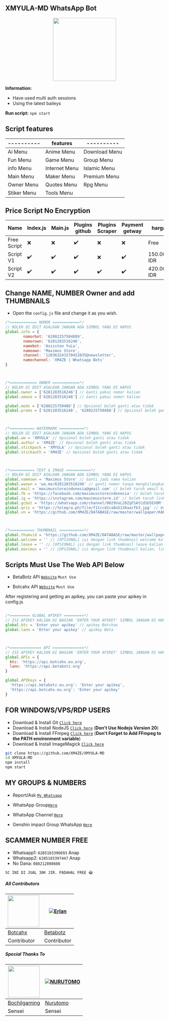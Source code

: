 ## XMYULA-MD WhatsApp Bot

<div id="header" align="center">
  <img src="https://github.com/XM4ZE/DATABASE/blob/master/wallpaper/eula-genshin.gif?raw=true" width="200" height="200"/>
</div>

**Information:**
- Have used multi auth sessions 
- Using the latest baileys

**Run script:**
```npm start```

## Script features

|----------| features |----------|
|----------|----------|----------|
| Ai Menu | Anime Menu | Download Menu |
| Fun Menu | Game Menu | Group Menu |
| info Menu | Internet Menu | Islamic Menu |
| Main Menu | Maker Menu | Premium Menu |
| Owner Menu | Quotes Menu | Rpg Menu |
| Stiker Menu | Tools Menu |

## Price Script No Encryption 

| Name | Index.js | Main.js | Plugins github | Plugins Scraper | Payment getway|harga |
|-------------|-----|------|-----|-----|-----|-----|
| Free Script | ❌ | ❌ | ✔️ | ❌ | ❌| Free |
| Script V1 | ✔️ | ✔️ | ✔️ | ❌ | ✔️ | 150.000 IDR |
| Script V2 | ✔️ | ✔️ | ✔️ | ✔️ | ✔️ | 420.000 IDR |

## Change NAME, NUMBER Owner and add THUMBNAILS

- Open the ```config.js``` file and change it as you wish.

```javascript
/*============ NOMOR ============*/
// BOLEH DI EDIT ASALKAN JANGAN ADA SIMBOL YANG DI HAPUS
global.info = {
        nomorbot: '62882257504889',
        nomorown: '6281283516246',
        namebot: 'Assisten YuLa',
        nameown: 'Maximus Store',
        channel: '120363241570452835@newsletter',
        namechannel: 'XM4ZE | Whatsapp Bots'
}



/*============ OWNER ============*/
// BOLEH DI EDIT ASALKAN JANGAN ADA SIMBOL YANG DI HAPUS
global.owner = ['6281283516246'] // Ganti pakai nomor kalian
global.xmaze = ['6281283516246'] // Ganti pakai nomor kalian

global.mods = ['6288225750488'] // Opsional boleh ganti atau tidak 
global.prems = ['6281283516246', '6288225750488'] // Opsional boleh ganti atau tidak 



/*=========== WATERMARK ===========*/
// BOLEH DI EDIT ASALKAN JANGAN ADA SIMBOL YANG DI HAPUS
global.wm = 'XMYULA' // Opsional boleh ganti atau tidak 
global.author = 'XM4ZE' // Opsional boleh ganti atau tidak 
global.stickpack = 'XMYULA' // Opsional boleh ganti atau tidak 
global.stickauth = 'XM4ZE' // Opsional boleh ganti atau tidak 



/*=========== TEXT & IMAGE ===========*/
// BOLEH DI EDIT ASALKAN JANGAN ADA SIMBOL YANG DI HAPUS
global.nameown = 'Maximus Store' // Ganti jadi nama kalian
global.waown = 'wa.me/6281283516246' // ganti nomor tanpa menghilangkan wa.me/
global.mail = 'maximusstoreindonesia@gmail.com' // boleh taruh email kalian
global.fb = 'https://facebook.com/maximusstoreindonesia' // boleh taruh link fb kalian
global.ig = 'https://instagram.com/maximusstore.id' // boleh taruh link ig kalian
global.gcbot = 'https://whatsapp.com/channel/0029VaL28ZqFSAtCdSU5EX0M' // boleh taruh link group kalian
global.qris = 'https://telegra.ph/file/f11ccd2ca8a5136aacfb3.jpg' // Wajib isi untuk pembayaran. isi dengan qris
global.vn = 'https://github.com/XM4ZE/DATABASE/raw/master/wallpaper/KARA.mp3?raw=true' // Allmenu Voice



/*=========== THUMBNAIL ===========*/
global.thumvid = 'https://github.com/XM4ZE/DATABASE/raw/master/wallpaper/Vid_20240220_073653.mp4?raw=true' // Allmenu Video thumbnail
global.welcome = '' // [OPSIONAL] isi dengan link thumbnail welcome kalian
global.leave = '' // [OPSIONAL] isi dengan link thumbnail leave kalian
global.maximus = '' // [OPSIONAL] isi dengan link thumbnail kalian. link ini akan muncul di semua menu dan taruh di tengah-tengah simbol itu
```




## Scripts Must Use The Web API Below
  
- BetaBotz API [`Website`](https://api.betabotz.eu.org) ```Must Use```
  
- Botcahx API [`Website`](https://api.botcahx.eu.org) ```Must Use```

After registering and getting an apikey, you can paste your apikey in config.js 

```javascript

/*========= GLOBAL APIKEY =========*/
// ISI APIKEY KALIAN DI BAGIAN 'ENTER YOUR APIKEY' SIMBOL JANGAN DI HAPUS
global.btc = 'Enter your apikey' // apikey Botchax
global.lann = 'Enter your apikey' // apikey Beta



/*============== API ==============*/
// ISI APIKEY KALIAN DI BAGIAN 'ENTER YOUR APIKEY' SIMBOL JANGAN DI HAPUS
global.APIs = {
  btc: 'https://api.botcahx.eu.org',
  lann: 'https://api.betabotz.org'
} 

global.APIKeys = {
  'https://api.betabotz.eu.org': 'Enter your apikey',
  'https://api.botcahx.eu.org': 'Enter your apikey'
}
```



## FOR WINDOWS/VPS/RDP USERS

* Download & Install Git [`Click here`](https://git-scm.com/downloads)
* Download & Install NodeJS [`Click here`](https://nodejs.org/en/download) (**Don't Use Nodejs Version 20**)
* Download & Install FFmpeg [`Click here`](https://ffmpeg.org/download.html) (**Don't Forget to Add FFmpeg to the PATH environment variable**)
* Download & Install ImageMagick [`Click here`](https://imagemagick.org/script/download.php)

```bash
git clone https://github.com/XM4ZE/XMYULA-MD
cd XMYULA-MD
npm install
npm start
```


## MY GROUPS & NUMBERS

- Report/Ask [`My Whatsapp`](https://wa.me/6281283516246)

- WhatsApp Group[`Here`](https://chat.whatsapp.com/FJRtTzRKxP8A2wT6fcCW3s)

- WhatsApp Channel [`Here`](https://whatsapp.com/channel/0029VaL28ZqFSAtCdSU5EX0M)

- Genshin impact Group WhatsApp [`Here`](https://chat.whatsapp.com/LZCnnSQFPkF3C6zrDcH5n8)

## SCAMMER NUMBER FREE

- Whatsapp1: ```6285183396693``` Anap
- Whatsapp2: ```6285183397447``` Anap
- No Dana: ```088212898608```

```SC INI DI JUAL 30K JIR. PADAHAL FREE 😂```


##### All Contributors
<a href="https://github.com/BOTCAHX"><img src="https://github.com/BOTCAHX.png?size=100" width="100" height="100"></a> | [![Erlan](https://github.com/ERLANRAHMAT.png?size=100)](https://github.com/ERLANRAHMAT) 
---|---
[Botcahx](https://github.com/BOTCAHX)  | [Betabotz](https://github.com/ERLANRAHMAT)
Contributor | Contributor |

##### Special Thanks To
<!--[![Nurutomo](https://github.com/Nurutomo.png?size=100)](https://github.com/Nurutomo)
[![BochilGaming](https://github.com/BochilGaming.png?size=100)](https://github.com/BochilGaming)
[![adiwajshing/Baileys](https://github.com/adiwajshing.png?size=100)](https://github.com/adiwajshing)-->
<a href="https://github.com/BochilGaming"><img src="https://github.com/BochilGaming.png?size=100" width="100" height="100"></a> | [![NURUTOMO](https://github.com/Nurutomo.png?size=100)](https://github.com/Nurutomo) 
---|---
[Bochilgaming](https://github.com/BochilGaming)  | [Nurutomo](https://github.com/Nurutomo)
Sensei | Sensei |
